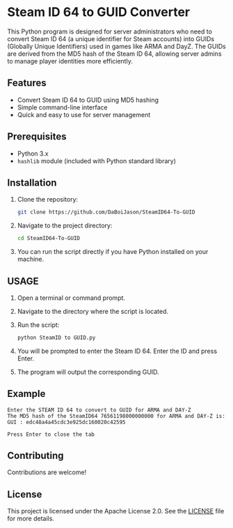 # Steam ID 64 to GUID Converter

This Python program is designed for server administrators who need to convert Steam ID 64 (a unique identifier for Steam accounts) into GUIDs (Globally Unique Identifiers) used in games like ARMA and DayZ. The GUIDs are derived from the MD5 hash of the Steam ID 64, allowing server admins to manage player identities more efficiently.

## Features

- Convert Steam ID 64 to GUID using MD5 hashing
- Simple command-line interface
- Quick and easy to use for server management

## Prerequisites

- Python 3.x
- `hashlib` module (included with Python standard library)

## Installation

1. Clone the repository:

   ```bash
   git clone https://github.com/DaBoiJason/SteamID64-To-GUID
   ```

2. Navigate to the project directory:

   ```bash
   cd SteamID64-To-GUID
   ```

3. You can run the script directly if you have Python installed on your machine.

## USAGE

1. Open a terminal or command prompt.

2. Navigate to the directory where the script is located.

3. Run the script:

   ```bash
   python SteamID to GUID.py
   ```

4. You will be prompted to enter the Steam ID 64. Enter the ID and press Enter.

5. The program will output the corresponding GUID.

## Example

   ```text
   Enter the STEAM ID 64 to convert to GUID for ARMA and DAY-Z
   The MD5 hash of the SteamID64 76561198000000000 for ARMA and DAY-Z is:
   GUI : edc48a4a45cdc3e925dc160020c42595

   Press Enter to close the tab
   ```

## Contributing

Contributions are welcome!

## License

This project is licensed under the Apache License 2.0. See the [LICENSE](LICENSE) file for more details.